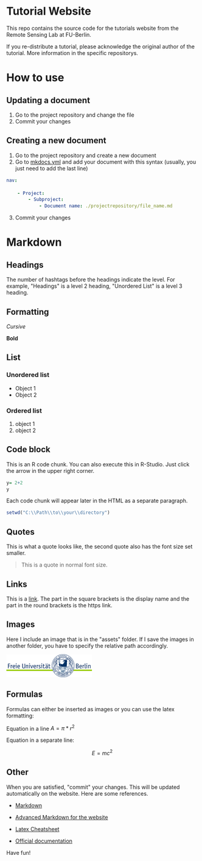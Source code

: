 # Tutorial Website

This repo contains the source code for the tutorials website from the Remote Sensing Lab at FU-Berlin.

If you re-distribute a tutorial, please acknowledge the original author of the tutorial. More information in the specific repositorys.

# How to use 

## Updating a document
1. Go to the project repository and change the file
2. Commit your changes

## Creating a new document
1. Go to the project repository and create a new document
3. Go to [mkdocs.yml](https://github.com/Remote-Sensing-at-FU-Berlin/Remote-Sensing-at-FU-Berlin.github.io/blob/main/mkdocs.yml) and add your document with this syntax (usually, you just need to add the last line)

```yml
nav:
    
    - Project:
        - Subproject:
            - Document name: ./projectrepository/file_name.md
```
3. Commit your changes

# Markdown
## Headings
The number of hashtags before the headings indicate the level. For example, "Headings" is a level 2 heading, "Unordered List" is a level 3 heading.

## Formatting

*Cursive*

**Bold**

## List

### Unordered list

- Object 1
- Object 2

### Ordered list

1. object 1
2. object 2

## Code block
This is an R code chunk. You can also execute this in R-Studio. Just click the arrow in the upper right corner.

```r
y= 2+2
y
```
Each code chunk will appear later in the HTML as a separate paragraph.

```r
setwd("C:\\Path\\to\\your\\directory")
```

## Quotes
This is what a quote looks like, the second quote also has the font size set smaller. 

> This is a quote in normal font size. 

## Links

This is a [link](https://remote-sensing-at-fu-berlin.github.io/arcgispro-tutorials/bildinterpretation_mit_google_earth/). The part in the square brackets is the display name and the part in the round brackets is the https link.

## Images
Here I include an image that is in the "assets" folder. If I save the images in another folder, you have to specify the relative path accordingly.

![](docs/assets/logo.png)

## Formulas
Formulas can either be inserted as images or you can use the latex formatting:

Equation in a line $A = \pi*r^{2}$   

Equation in a separate line: 

$$E = mc^{2}$$ 

## Other

When you are satisfied, "commit" your changes. This will be updated automatically on the website. Here are some references.

- [Markdown](https://www.markdownguide.org/cheat-sheet/)
- [Advanced Markdown for the website](https://squidfunk.github.io/mkdocs-material/reference/)

- [Latex Cheatsheet](https://tilburgsciencehub.com/building-blocks/collaborate-and-share-your-work/write-your-paper/amsmath-latex-cheatsheet/)
- [Official documentation](https://www.latex-project.org/help/documentation/usrguide.pdf)

Have fun!
